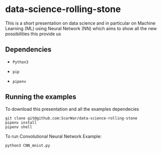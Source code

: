 # data-science-rolling-stone
This is a short presentation on data science and in particular on Machine Learning (ML) using Neural Network (NN) which aims to show all the new possibilities this provide us

## Dependencies
- ```Python3```

- ```pip```

- ```pipenv```


## Running the examples

To download this presentation and all the examples dependecies
```
git clone git@github.com:ScarWar/data-science-rolling-stone
pipenv install
pipenv shell
```
To run Convolutional Neural Network Example:

```
python3 CNN_mnist.py
```

